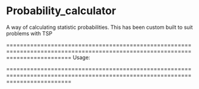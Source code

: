 # Probability_calculator
A way of calculating statistic probabilities. This has been custom built to suit problems with TSP

===============================================================================================================================
Usage:

===============================================================================================================================
